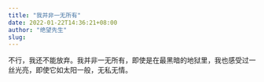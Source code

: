 ```yaml
---
title: "我并非一无所有"
date: 2022-01-22T14:36:21+08:00
author: "绝望先生"
slug: 
---
```


不行，我还不能放弃。我并非一无所有，即使是在最黑暗的地狱里，我也感受过一丝光亮，即使它如太阳一般，无私无情。